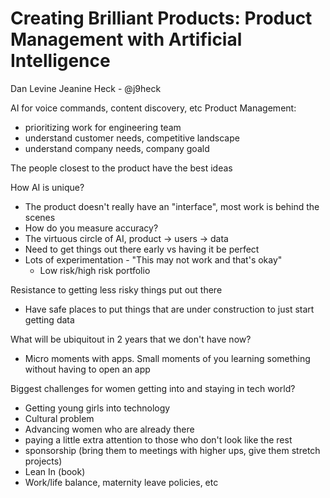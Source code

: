 # Creating Brilliant Products: Product Management with Artificial Intelligence
Dan Levine
Jeanine Heck - @j9heck

AI for voice commands, content discovery, etc
Product Management:
 - prioritizing work for engineering team
 - understand customer needs, competitive landscape
 - understand company needs, company goald

The people closest to the product have the best ideas

How AI is unique?
 - The product doesn't really have an "interface", most work is behind the scenes
 - How do you measure accuracy?
 - The virtuous circle of AI, product -> users -> data
 - Need to get things out there early vs having it be perfect
 - Lots of experimentation - "This may not work and that's okay"
 	- Low risk/high risk portfolio

Resistance to getting less risky things put out there
 - Have safe places to put things that are under construction to just start getting data

What will be ubiquitout in 2 years that we don't have now?
 - Micro moments with apps. Small moments of you learning something without having to open an app

Biggest challenges for women getting into and staying in tech world?
 - Getting young girls into technology
 - Cultural problem
 - Advancing women who are already there
  - paying a little extra attention to those who don't look like the rest
  - sponsorship (bring them to meetings with higher ups, give them stretch projects)
 - Lean In (book)
 - Work/life balance, maternity leave policies, etc